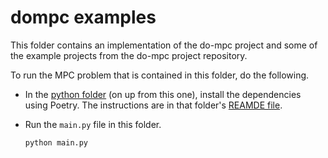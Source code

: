 # dompc examples

This folder contains an implementation of the do-mpc project and some of the example projects from the
do-mpc project repository. 

To run the MPC problem that is contained in this folder, do the following.

* In the [python folder](../) (on up from this one), install the dependencies using Poetry. The instructions are
  in that folder's [REAMDE file](../README.md).
  
* Run the `main.py` file in this folder. 

  ```bash
  python main.py  
  ```
